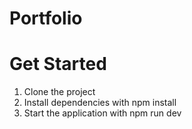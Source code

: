 # Portfolio

# Get Started

1. Clone the project
2. Install dependencies with npm install
3. Start the application with npm run dev
